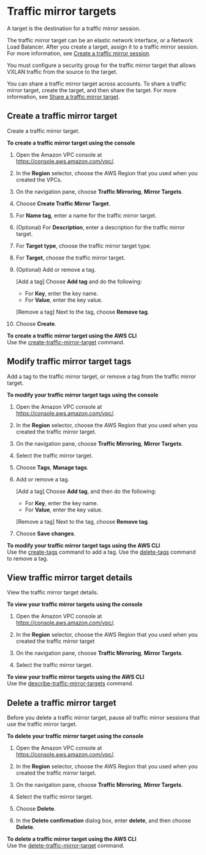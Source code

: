 # Traffic mirror targets<a name="traffic-mirroring-target"></a>

A target is the destination for a traffic mirror session\.

The traffic mirror target can be an elastic network interface, or a Network Load Balancer\. After you create a target, assign it to a traffic mirror session\. For more information, see [Create a traffic mirror session](traffic-mirroring-session.md#create-traffic-mirroring-session)\.

You must configure a security group for the traffic mirror target that allows VXLAN traffic from the source to the target\.

You can share a traffic mirror target across accounts\. To share a traffic mirror target, create the target, and then share the target\. For more information, see [Share a traffic mirror target](cross-account-traffic-mirroring-targets.md#tm-sharing)\.

## Create a traffic mirror target<a name="create-traffic-mirroring-target"></a>

Create a traffic mirror target\.

**To create a traffic mirror target using the console**

1. Open the Amazon VPC console at [https://console\.aws\.amazon\.com/vpc/](https://console.aws.amazon.com/vpc/)\.

1. In the **Region** selector, choose the AWS Region that you used when you created the VPCs\.

1. On the navigation pane, choose **Traffic Mirroring**, **Mirror Targets**\.

1. Choose **Create Traffic Mirror Target**\.

1. For **Name tag**, enter a name for the traffic mirror target\.

1. \(Optional\) For **Description**, enter a description for the traffic mirror target\.

1. For **Target type**, choose the traffic mirror target type\.

1. For **Target**, choose the traffic mirror target\.

1. \(Optional\) Add or remove a tag\.

   \[Add a tag\] Choose **Add tag** and do the following:
   + For **Key**, enter the key name\.
   + For **Value**, enter the key value\.

   \[Remove a tag\] Next to the tag, choose **Remove tag**\.

1. Choose **Create**\.

**To create a traffic mirror target using the AWS CLI**  
Use the [create\-traffic\-mirror\-target](https://docs.aws.amazon.com/cli/latest/reference/ec2/create-traffic-mirror-target.html) command\.

## Modify traffic mirror target tags<a name="modify-traffic-mirroring-targets"></a>

Add a tag to the traffic mirror target, or remove a tag from the traffic mirror target\.

**To modify your traffic mirror target tags using the console**

1. Open the Amazon VPC console at [https://console\.aws\.amazon\.com/vpc/](https://console.aws.amazon.com/vpc/)\.

1. In the **Region** selector, choose the AWS Region that you used when you created the traffic mirror target\.

1. On the navigation pane, choose **Traffic Mirroring**, **Mirror Targets**\.

1. Select the traffic mirror target\.

1. Choose **Tags**, **Manage tags**\.

1. Add or remove a tag\.

   \[Add a tag\] Choose **Add tag**, and then do the following:
   + For **Key**, enter the key name\.
   + For **Value**, enter the key value\.

   \[Remove a tag\] Next to the tag, choose **Remove tag**\.

1. Choose **Save changes**\.

**To modify your traffic mirror target tags using the AWS CLI**  
Use the [create\-tags](https://docs.aws.amazon.com/cli/latest/reference/ec2/create-tags.html) command to add a tag\. Use the [delete\-tags](https://docs.aws.amazon.com/cli/latest/reference/ec2/delete-tags.html) command to remove a tag\.

## View traffic mirror target details<a name="view-traffic-mirroring-targets"></a>

View the traffic mirror target details\.

**To view your traffic mirror targets using the console**

1. Open the Amazon VPC console at [https://console\.aws\.amazon\.com/vpc/](https://console.aws.amazon.com/vpc/)\.

1. In the **Region** selector, choose the AWS Region that you used when you created the traffic mirror target

1. On the navigation pane, choose **Traffic Mirroring**, **Mirror Targets**\.

1. Select the traffic mirror target\.

**To view your traffic mirror targets using the AWS CLI**  
Use the [describe\-traffic\-mirror\-targets](https://docs.aws.amazon.com/cli/latest/reference/ec2/describe-traffic-mirror-targets.html) command\.

## Delete a traffic mirror target<a name="delete-traffic-mirroring-target"></a>

Before you delete a traffic mirror target, pause all traffic mirror sessions that use the traffic mirror target\.

**To delete your traffic mirror target using the console**

1. Open the Amazon VPC console at [https://console\.aws\.amazon\.com/vpc/](https://console.aws.amazon.com/vpc/)\.

1. In the **Region** selector, choose the AWS Region that you used when you created the traffic mirror target\.

1. On the navigation pane, choose **Traffic Mirroring**, **Mirror Targets**\.

1. Select the traffic mirror target\.

1. Choose **Delete**\.

1. In the **Delete confirmation** dialog box, enter **delete**, and then choose **Delete**\.

**To delete a traffic mirror target using the AWS CLI**  
Use the [delete\-traffic\-mirror\-target](https://docs.aws.amazon.com/cli/latest/reference/ec2/delete-traffic-mirror-target.html) command\.
